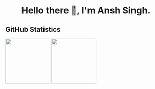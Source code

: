 <h1 align="center"> Hello there 👋, I'm Ansh Singh.</h1>


## GitHub Statistics
 <div>
    <img height="140px" src="https://github-readme-stats.vercel.app/api?username=invinciblevenom&hide_title=true&show_icons=true&include_all_commits=true&count_private=true&line_height=25&theme=github_dark" />
    <img height="140px" src="https://github-readme-stats.vercel.app/api/top-langs/?username=invinciblevenom&hide=html&hide_title=true&layout=compact&langs_count=8&line_height=25&theme=github_dark&card_width=400" />
  </div>
